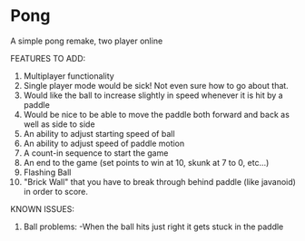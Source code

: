# Pong
A simple pong remake, two player online


FEATURES TO ADD:
1. Multiplayer functionality
2. Single player mode would be sick! Not even sure how to go about that.
3. Would like the ball to increase slightly in speed whenever it is hit by a paddle
4. Would be nice to be able to move the paddle both forward and back as well as side to side
5. An ability to adjust starting speed of ball
6. An ability to adjust speed of paddle motion
7. A count-in sequence to start the game
8. An end to the game (set points to win at 10, skunk at 7 to 0, etc...)
9. Flashing Ball
10. "Brick Wall" that you have to break through behind paddle (like javanoid) in order to score.


KNOWN ISSUES:

1. Ball problems:
   -When the ball hits just right it gets stuck in the paddle


